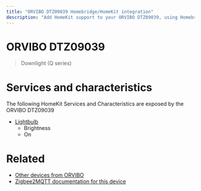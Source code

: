```yaml
---
title: "ORVIBO DTZ09039 Homebridge/HomeKit integration"
description: "Add HomeKit support to your ORVIBO DTZ09039, using Homebridge, Zigbee2MQTT and homebridge-z2m."
---
```

<!---
This file has been GENERATED using src/docgen/docgen.ts
DO NOT EDIT THIS FILE MANUALLY!
-->
# ORVIBO DTZ09039
> Downlight (Q series)


# Services and characteristics
The following HomeKit Services and Characteristics are exposed by
the ORVIBO DTZ09039

* [Lightbulb](../../light.md)
  * Brightness
  * On


# Related
* [Other devices from ORVIBO](../index.md#orvibo)
* [Zigbee2MQTT documentation for this device](https://www.zigbee2mqtt.io/devices/DTZ09039.html)